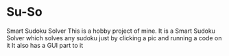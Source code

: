 # Su-So
Smart Sudoku Solver
This is a hobby project of mine.
It is a Smart Sudoku Solver which solves any sudoku just by clicking a pic and running a code on it 
It also has a GUI part to it
